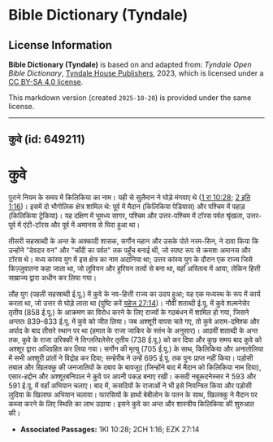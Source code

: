 # Bible Dictionary (Tyndale)

## License Information

**Bible Dictionary (Tyndale)** is based on and adapted from: _Tyndale Open Bible Dictionary_, [Tyndale House Publishers](https://tyndaleopenresources.com/), 2023, which is licensed under a [CC BY-SA 4.0 license](https://creativecommons.org/licenses/by-sa/4.0/legalcode.en).

This markdown version (created `2025-10-20`) is provided under the same license.



--------------------------------

## कुवे (id: 649211)

कुवे
====

पुराने नियम के समय में किलिकिया का नाम। यही से सुलैमान ने घोड़े मंगवाए थे ([1 रा 10:28](https://ref.ly/1Kgs10:28); [2 इति 1:16](https://ref.ly/2Chr1:16))। इसमें दो भौगोलिक क्षेत्र शामिल थे: पूर्व में मैदान (किलिकिया पेडियास) और पश्चिम में पहाड़ (किलिकिया ट्रेकिया)। यह दक्षिण में भूमध्य सागर, पश्चिम और उत्तर\-पश्चिम में टॉरस पर्वत श्रृंखला, उत्तर\-पूर्व में एंटी\-टॉरस और पूर्व में अमानस से घिरा हुआ था।

तीसरी सहस्राब्दी के अन्त के अक्कादी शासक, सर्गोन महान और उसके पोते नरम\-सिन, ने दावा किया कि उन्होंने "देवदार वन" और "चाँदी का पर्वत" तक पहुँच बनाई थी, जो स्पष्ट रूप से क्रमशः अमानस और टॉरस थे। मध्य कांस्य युग में इस क्षेत्र का नाम अदानिया था; उत्तर कांस्य युग के दौरान एक राज्य जिसे किज़्ज़ुवातना कहा जाता था, जो लुवियन और हुरियन तत्वों से बना था, वहाँ अस्तित्व में आया, लेकिन हित्ती साम्राज्य द्वारा अधीन कर लिया गया।

लौह युग (पहली सहस्राब्दी ई.पू.) में कुवे के नव\-हित्ती राज्य का उदय हुआ; यह एक मध्यस्थ के रूप में कार्य करता था, जो उत्तर से घोड़े लाता था (पुष्टि करें [यहेज 27:14](https://ref.ly/Ezek27:14))। नौवीं शताब्दी ई.पू. में कुवे शल्मनेसेर तृतीय (858 ई.पू.) के आक्रमण का विरोध करने के लिए राज्यों के गठबंधन में शामिल हो गया, जिसने अन्ततः 839–833 ई.पू. में कुवे को जीत लिया। जब अश्शूरी वापस चले गए, तो कुवे अराम\-दमिश्क और अर्पाद के बाद तीसरे स्थान पर था (हमात के राजा जाकिर के स्तंभ के अनुसार)। आठवीं शताब्दी के अन्त तक, कुवे के राजा उरिक्की ने तिग्लत्पिलेसेर तृतीय (738 ई.पू.) को कर दिया और कुछ समय बाद कुवे को अश्शूर द्वारा अधिग्रहित कर लिया गया। सर्गोन की मृत्यु (705 ई.पू.) के साथ, किलिकिया और अनातोलिया में सभी अश्शूरी प्रांतों ने विद्रोह कर दिया; सन्हेरीब ने उन्हें 695 ई.पू. तक पुनः प्राप्त नहीं किया। पड़ोसी तबाल और खिलक्कु की जनजातियों के दबाव के बावजूद (जिन्होंने बाद में मैदान को किलिकिया नाम दिया), एसार\-हद्दोन और अश्शूरबनिपाल ने कुवे पर अपनी पकड़ बनाए रखी। कसदी नबूकदनेस्सर ने 593 और 591 ई.पू. में वहाँ अभियान चलाए। बाद में, कसदियों के राजाओं ने भी इसे नियन्त्रित किया और पड़ोसी लुदिया के खिलाफ अभियान चलाया। फारसियों के हाथों बेबीलोन के पतन के साथ, खिलक्कु ने मैदान पर कब्जा करने के लिए स्थिति का लाभ उठाया। इसने कुवे का अन्त और शास्त्रीय किलिकिया की शुरुआत की।

* **Associated Passages:** 1KI 10:28; 2CH 1:16; EZK 27:14

